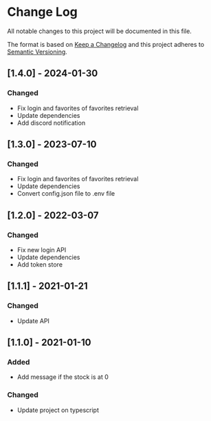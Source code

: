 # Change Log
All notable changes to this project will be documented in this file.
 
The format is based on [Keep a Changelog](http://keepachangelog.com/)
and this project adheres to [Semantic Versioning](http://semver.org/).

## [1.4.0] - 2024-01-30
 
### Changed
- Fix login and favorites of favorites retrieval
- Update dependencies
- Add discord notification

## [1.3.0] - 2023-07-10
 
### Changed
- Fix login and favorites of favorites retrieval
- Update dependencies
- Convert config.json file to .env file
 
## [1.2.0] - 2022-03-07
 
### Changed
- Fix new login API
- Update dependencies
- Add token store
 
## [1.1.1] - 2021-01-21
 
### Changed
- Update API

## [1.1.0] - 2021-01-10
 
### Added
- Add message if the stock is at 0
 
### Changed
- Update project on typescript